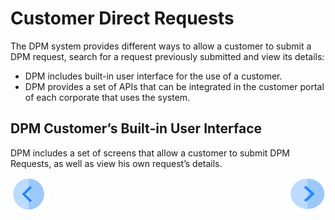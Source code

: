 

# Customer Direct Requests

The DPM system provides different ways to allow a customer to submit a DPM request, search for a request previously submitted and view its details:

- DPM includes built-in user interface for the use of a customer.
- DPM provides a set of APIs that can be integrated in the customer portal of each corporate that uses the system. 

## DPM Customer’s Built-in User Interface

DPM includes a set of screens that allow a customer to submit DPM Requests, as well as view his own request’s details.



[![Previous](/articles/DPM/images/Previous.png)](/articles/DPM/04_Customer_Direct_Requests/README.md)[<img align="right" width="60" height="54" src="/articles/DPM/images/Next.png">](/articles/DPM/04_Customer_Direct_Requests/02_Customer_Direct_Requests_Dashboard.md)

